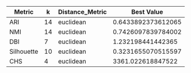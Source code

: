 | Metric | k | Distance_Metric | Best Value |
|---|---|---|---|
| ARI | 14 | euclidean | 0.6433892373612065 |
| NMI | 14 | euclidean | 0.7426097839784002 |
| DBI | 7 | euclidean | 1.232198441442365 |
| Silhouette | 10 | euclidean | 0.3231655070515597 |
| CHS | 4 | euclidean | 3361.022618847522 |